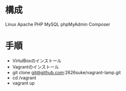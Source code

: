 # 構成
Linux
Apache
PHP
MySQL
phpMyAdmin
Composer

# 手順
+ VirtulBoxのインストール
+ Vagrantのインストール
+ git clone git@github.com:2626suke/vagrant-lamp.git
+ cd /vagrant
+ vagrant up
